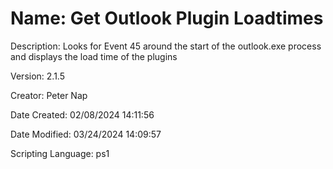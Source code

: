 ﻿# Name: Get Outlook Plugin Loadtimes

Description: Looks for Event 45 around the start of the outlook.exe process and displays the load time of the plugins

Version: 2.1.5

Creator: Peter Nap

Date Created: 02/08/2024 14:11:56

Date Modified: 03/24/2024 14:09:57

Scripting Language: ps1


